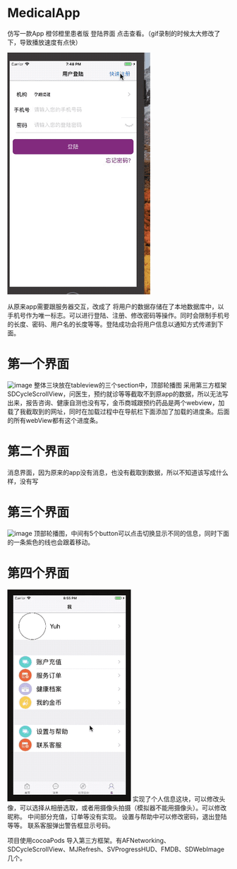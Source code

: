 # MedicalApp

仿写一款App 橙邻橙里患者版 登陆界面 点击查看。（gif录制的时候太大修改了下，导致播放速度有点快）

![image](https://github.com/TyhGB/MedicalApp/blob/master/GIF图片/1.gif)

从原来app需要跟服务器交互，改成了 将用户的数据存储在了本地数据库中，以手机号作为唯一标志。可以进行登陆、注册、修改密码等操作。同时会限制手机号的长度、密码、用户名的长度等等。登陆成功会将用户信息以通知方式传递到下面。

# 第一个界面
![image](https://github.com/TyhGB/MedicalApp/blob/master/GIF图片/2.gif)
整体三块放在tableview的三个section中，顶部轮播图 采用第三方框架SDCycleScrollView，问医生，预约就诊等等截取不到原app的数据，所以无法写出来，报告咨询、健康自测也没有写，金币商城跟预约药品是两个webview，加载了我截取到的网址，同时在加载过程中在导航栏下面添加了加载的进度条。后面的所有webView都有这个进度条。
# 第二个界面
消息界面，因为原来的app没有消息，也没有截取到数据，所以不知道该写成什么样，没有写
# 第三个界面
![image](https://github.com/TyhGB/MedicalApp/blob/master/GIF图片/3.gif)
顶部轮播图，中间有5个button可以点击切换显示不同的信息，同时下面的一条紫色的线也会跟着移动。
# 第四个界面
![image](https://github.com/TyhGB/MedicalApp/blob/master/GIF图片/4.gif)
实现了个人信息这块，可以修改头像，可以选择从相册选取，或者用摄像头拍摄（模拟器不能用摄像头）。可以修改昵称。
中间部分充值，订单等没有实现。
设置与帮助中可以修改密码，退出登陆等等。
联系客服弹出警告框显示号码。

项目使用cocoaPods 导入第三方框架。有AFNetworking、SDCycleScrollView、MJRefresh、SVProgressHUD、FMDB、SDWebImage几个。
